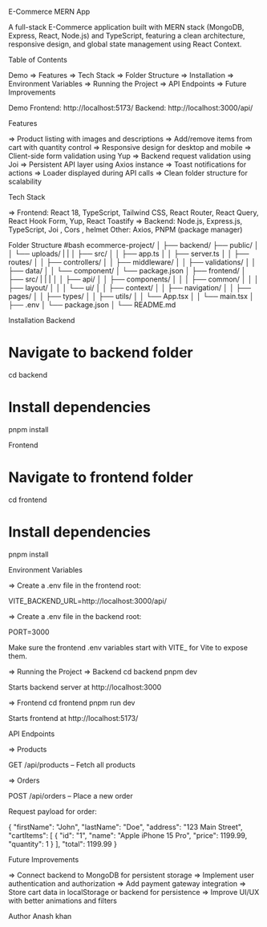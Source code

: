 E-Commerce MERN App

A full-stack E-Commerce application built with MERN stack (MongoDB, Express, React, Node.js) and TypeScript, featuring a clean architecture, responsive design, and global state management using React Context.

Table of Contents

Demo
=> Features
=> Tech Stack
=> Folder Structure
=> Installation
=> Environment Variables
=> Running the Project
=> API Endpoints
=> Future Improvements

Demo
Frontend: http://localhost:5173/
Backend: http://localhost:3000/api/

Features

=> Product listing with images and descriptions
=> Add/remove items from cart with quantity control
=> Responsive design for desktop and mobile
=> Client-side form validation using Yup
=> Backend request validation using Joi
=> Persistent API layer using Axios instance
=> Toast notifications for actions
=> Loader displayed during API calls
=> Clean folder structure for scalability

Tech Stack

=> Frontend: React 18, TypeScript, Tailwind CSS, React Router, React Query, React Hook Form, Yup, React Toastify
=> Backend: Node.js, Express.js, TypeScript, Joi , Cors , helmet
Other: Axios, PNPM (package manager)

Folder Structure
#bash
ecommerce-project/
│
├── backend/
├── public/
│   │   └── uploads/
|   |
│   ├── src/
│   │   ├── app.ts
│   │   ├── server.ts
│   │   ├── routes/
│   │   ├── controllers/
│   │   ├── middleware/
│   │   ├── validations/
│   │   ├── data/
│   │   └── component/
│   └── package.json
│
├── frontend/
│   ├── src/
|   |   |
│   │   ├── api/
│   │   ├── components/
│   │   │   ├── common/
│   │   │   ├── layout/
│   │   │   └── ui/
│   │   ├── context/
│   │   ├── navigation/
│   │   ├── pages/
│   │   ├── types/
│   │   ├── utils/
│   │   └── App.tsx
│   │   └── main.tsx
│   ├── .env
│   └── package.json
│
└── README.md

Installation
Backend
# Navigate to backend folder
cd backend

# Install dependencies
pnpm install

Frontend
# Navigate to frontend folder
cd frontend

# Install dependencies
pnpm install

Environment Variables

=> Create a .env file in the frontend root:

VITE_BACKEND_URL=http://localhost:3000/api/

=> Create a .env file in the backend root:

PORT=3000


Make sure the frontend .env variables start with VITE_ for Vite to expose them.

=> Running the Project
=> Backend
cd backend
pnpm dev


Starts backend server at http://localhost:3000

=> Frontend
cd frontend
pnpm run dev


Starts frontend at http://localhost:5173/

API Endpoints

=>  Products

GET /api/products – Fetch all products

=>  Orders

POST /api/orders – Place a new order

Request payload for order:

{
  "firstName": "John",
  "lastName": "Doe",
  "address": "123 Main Street",
  "cartItems": [
    {
      "id": "1",
      "name": "Apple iPhone 15 Pro",
      "price": 1199.99,
      "quantity": 1
    }
  ],
  "total": 1199.99
}

Future Improvements

=> Connect backend to MongoDB for persistent storage
=> Implement user authentication and authorization
=> Add payment gateway integration
=> Store cart data in localStorage or backend for persistence
=> Improve UI/UX with better animations and filters

Author
Anash khan